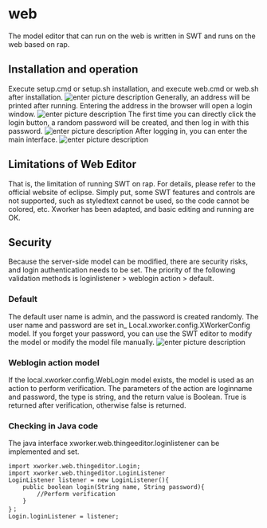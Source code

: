 # web
The model editor that can run on the web is written in SWT and runs on the web based on rap.

## Installation and operation
Execute setup.cmd or setup.sh installation, and execute web.cmd or web.sh after installation.
![enter picture description](https://www.xworker.org/files/2021/1013/083500web_run.jpg  "Enter picture title here")
Generally, an address will be printed after running. Entering the address in the browser will open a login window.
![enter picture description](https://www.xworker.org/files/2021/1013/083646web_login.jpg  "Enter picture title here")
The first time you can directly click the login button, a random password will be created, and then log in with this password.
![enter picture description](https://www.xworker.org/files/2021/1013/084005web_password.jpg  "Enter picture title here")
After logging in, you can enter the main interface.
![enter picture description](https://www.xworker.org/files/2021/1013/084236web_main.jpg  "Enter picture title here")

## Limitations of Web Editor
That is, the limitation of running SWT on rap. For details, please refer to the official website of eclipse. Simply put, some SWT features and controls are not supported, such as styledtext cannot be used, so the code cannot be colored, etc. Xworker has been adapted, and basic editing and running are OK.

## Security
Because the server-side model can be modified, there are security risks, and login authentication needs to be set.
The priority of the following validation methods is loginlistener > weblogin action > default.

### Default
The default user name is admin, and the password is created randomly. The user name and password are set in_ Local.xworker.config.XWorkerConfig model.
If you forget your password, you can use the SWT editor to modify the model or modify the model file manually.
![enter picture description](https://www.xworker.org/files/2021/1013/084933web_modify_password.jpg  "Enter picture title here")

### Weblogin action model
If the local.xworker.config.WebLogin model exists, the model is used as an action to perform verification.
The parameters of the action are loginname and password, the type is string, and the return value is Boolean. True is returned after verification, otherwise false is returned.

### Checking in Java code
The java interface xworker.web.thingeeditor.loginlistener can be implemented and set.
```
import xworker.web.thingeditor.Login;
import xworker.web.thingeditor.LoginListener
LoginListener listener = new LoginListener(){
    public boolean login(String name, String password){
        //Perform verification
    }
}；
Login.loginListener = listener;
```